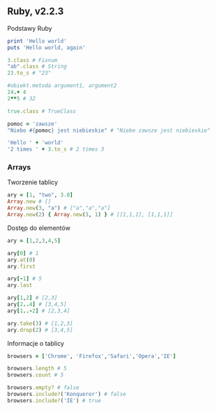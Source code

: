 ## Ruby, v2.2.3

Podstawy Ruby

```ruby
print 'Hello world'
puts 'Hello world, again'

3.class # Fixnum
"ab".class # String
23.to_s # "23"

#obiekt.metoda argument1, argument2
24.+ 4
2**5 # 32

true.class # TrueClass

pomoc = 'zawsze'
"Niebo #{pomoc} jest niebieskie" # "Niebe zawsze jest niebieskie"

'Hello ' + 'world'
'2 times ' + 3.to_s # 2 times 3
```

### Arrays

Tworzenie tablicy
```ruby
ary = [1, "two", 3.0]
Array.new # []
Array.new(3, "a") # ["a","a","a"]
Array.new(2) { Array.new(3, 1) } # [[1,1,1], [1,1,1]]
```
Dostęp do elementów
```ruby
ary = [1,2,3,4,5]

ary[0] # 1
ary.at(0)
ary.first

ary[-1] # 5
ary.last

ary[1,2] # [2,3]
ary[2..4] # [3,4,5]
ary[1..-2] # [2,3,4]

ary.take(3) # [1,2,3]
ary.drop(2) # [3,4,5]
```
Informacje o tablicy
 ```ruby
browsers = ['Chrome', 'Firefox','Safari','Opera','IE']

browsers.length # 5
browsers.count # 5

browsers.empty? # false
browsers.include?('Konqueror') # false
browsers.include?('IE') # true
```

